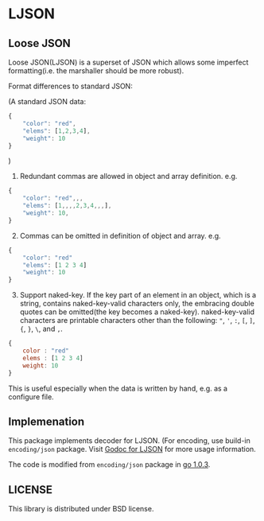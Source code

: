 LJSON
========

Loose JSON
----------
Loose JSON(LJSON) is a superset of JSON which allows some imperfect formatting(i.e. the marshaller should be more robust).

Format differences to standard JSON:

(A standard JSON data:

```javascript
{
    "color": "red",
    "elems": [1,2,3,4],
    "weight": 10
}
```
)

1) Redundant commas are allowed in object and array definition. e.g.

```javascript
{
    "color": "red",,,
    "elems": [1,,,,2,3,4,,,],
    "weight": 10,
}
```

2) Commas can be omitted in definition of object and array. e.g.

```javascript
{
    "color": "red"
    "elems": [1 2 3 4]
    "weight": 10
}
```

3) Support naked-key. If the key part of an element in an object, which is a string, 
contains naked-key-valid characters only, the embracing double quotes can be omitted(the key becomes a naked-key).
naked-key-valid characters are printable characters other than the following:
`"`, `'`, `:`, `[`, `]`, `{`, `}`, `\`, and `,`.

```javascript
{
    color : "red"
    elems : [1 2 3 4]
    weight: 10
}
```

This is useful especially when the data is written by hand, e.g. as a configure file.

Implemenation
-------------
This package implements decoder for LJSON. (For encoding, use build-in `encoding/json` package. Visit [Godoc for LJSON](http://godoc.org/github.com/daviddengcn/ljson) for more usage information.

The code is modified from `encoding/json` package in [go 1.0.3](https://code.google.com/p/go/source/browse/?name=go1.0.3#hg%2Fsrc%2Fpkg%2Fencoding%2Fjson).

LICENSE
-------
This library is distributed under BSD license.
